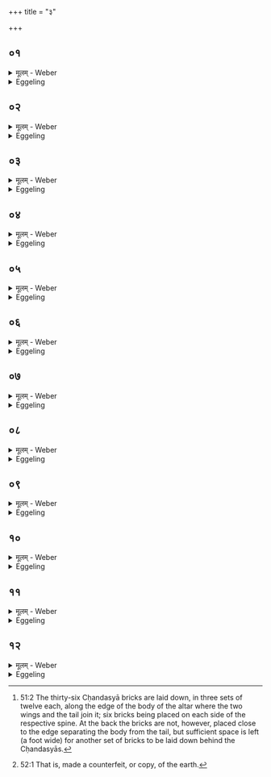 +++
title = "३"

+++






##  ०१
<details><summary>मूलम् - Weber</summary>

अ᳘थ छन्दॗस्या उ᳘पदधाति॥  
पश᳘वो वै छ᳘न्दांस्यन्त᳘रिक्षम् मध्यमा चि᳘तिरन्त᳘रिक्षे त᳘त्पशुं᳘ दधाति त᳘स्मादन्त᳘रिक्षायतनाः पश᳘वः॥
</details>

<details><summary>Eggeling</summary>

1. He then lays down the Cḥandasyā [^egg_120] (metres’ bricks). Now the metres are cattle, and the middle-most layer is the air: he thus places cattle in the air, whence cattle have their abode in the air.

[^egg_120]: 51:2 The thirty-six Cḥandasyā bricks are laid down, in three sets of twelve each, along the edge of the body of the altar where the two wings and the tail join it; six bricks being placed on each side of the respective spine. At the back the bricks are not, however, placed close to the edge separating the body from the tail, but sufficient space is left (a foot wide) for another set of bricks to be laid down behind the Cḥandasyās.
</details>


##  ०२
<details><summary>मूलम् - Weber</summary>

य᳘द्वेव᳘ छन्दॗस्या उपद᳘धाति॥  
पश᳘वो वै छ᳘न्दांस्य᳘न्न्म् पश᳘वो म᳘ध्यम् मध्यमा चि᳘तिर्मध्यतस्तद᳘न्नं दधाति॥
</details>

<details><summary>Eggeling</summary>

2. And, again, as to why he lays down Cḥandasyās,--the metres are cattle, and cattle are food, and the middlemost layer is the middle (of Agni, the altar): he thus places food in the middle (of Agni's body).
</details>


##  ०३
<details><summary>मूलम् - Weber</summary>

ता द्वा᳘दश-द्वादशो᳘पदधाति॥  
द्वा᳘दशाक्षरा वै ज᳘गती पश᳘वो ज᳘गत्यन्त᳘रिक्षम् मध्यमा चि᳘तिरन्त᳘रिक्षे त᳘त्पशू᳘न्दधाति त᳘स्मादन्त᳘रिक्षायतनाः पश᳘वः॥
</details>

<details><summary>Eggeling</summary>

3. He lays them down by twelves,--for the Jagatī consists of twelve syllables, and the Jagatī is cattle, and the middlemost layer is the air: he thus places cattle in the air, whence cattle have their abode in the air.
</details>


##  ०४
<details><summary>मूलम् - Weber</summary>

य᳘द्वेव द्वा᳘दश-द्वादश॥  
द्वा᳘दशाक्षरा वै ज᳘गती पश᳘वो वै ज᳘गत्य᳘न्नम् पश᳘वो म᳘ध्यम् मध्यमा चि᳘तिर्मध्यतस्तद᳘न्न दधाति ता अ᳘नन्तर्हिताः प्राणभृ᳘द्भ्य उ᳘पदधात्य᳘नन्तर्हितं त᳘त्प्राणेभ्यो᳘ ऽन्नं दधात्यु᳘त्तरा उ᳘त्तरं त᳘त्प्राणेभ्यो᳘ ऽन्नं दधाति॥
</details>

<details><summary>Eggeling</summary>

4. And, again, why (he lays them down) by twelves,--the Jagatī consists of twelve syllables, and the Jagatī is cattle, and cattle is food, and the middlemost layer is the middle: he thus places food in the middle. He places them so as not to be separated from the Prāṇabhr̥ts: he thus places the food so as not to be separated from the vital airs subsequently (to them he places them): he thus bestows food after (bestowing) the vital airs.
</details>


##  ०५
<details><summary>मूलम् - Weber</summary>

मा छ᳘न्द इ᳘ति॥  
अयं वै᳘ लोकोॗ मायᳫं हि᳘ लोको᳘ मित᳘ इव प्रमा छ᳘न्द इ᳘त्यन्तरिक्षलोको वै᳘ प्रॗमान्तरिक्षलोॗको ह्यस्मा᳘ल्लोकात्प्र᳘मित इव प्रतिमा छ᳘न्द इ᳘त्यसौ वै᳘ लोकः᳘ प्रतिॗमैष ह्य᳘न्तरिक्षलोके प्र᳘तिमित इवास्रीव᳘यश्छ᳘न्द इत्य᳘न्नमस्रीव᳘यस्तद्य᳘देषु᳘ लोकेष्व᳘न्नं त᳘दस्रीवयो᳘ ऽथो य᳘देभ्यो᳘ लोकेभ्यो᳘ ऽन्नᳫं स्र᳘वति त᳘दस्रीवयो ऽथा᳘तो नि᳘रुक्तान्येव छ᳘न्दांस्यु᳘पदधाति॥
</details>

<details><summary>Eggeling</summary>

5. [He lays down the right set, with, Vāj. S. XIV, 18], 'The metre Measure;'--the measure (mā), doubtless, is this (terrestrial) world, for this world is, as it were, measured (mita);--'the metre Fore-measure!'--the fore-measure (pramā), doubtless, is the air-world, for the air-world is, as it were, measured forward from this world;--'The metre Countermeasure,'--the counter-measure (pratimā), doubtless, is yonder (heavenly) world, for yonder world is, as it were, counter-measured [^egg_121] in the air;--'The metre Asrīvayas,'--'asrīvayas,' doubtless, is food: whatever food there is in these worlds that is 'asrīvayas.' Or, whatever food (anna) flows (sravati) from these

[^egg_121]: 52:1 That is, made a counterfeit, or copy, of the earth.

worlds that is 'asrīvayas.' Hereafter, now, he puts down only defined metres.
</details>


##  ०६
<details><summary>मूलम् - Weber</summary>

पङ्क्तिश्छ᳘न्दः॥  
उष्णिक्छ᳘न्दो बृहती छ᳘न्दो ऽनुष्टुप्छ᳘न्दो विराट् छ᳘न्दो गायत्री छ᳘न्दस्त्रिष्टुप्छ᳘न्दो ज᳘गती छ᳘न्द इ᳘त्येता᳘नि नि᳘रुक्तानि विरा᳘डष्टमानि छ᳘न्दांस्यु᳘पदधाति पृथिवी छ᳘न्दो ऽन्त᳘रिक्षं छ᳘न्द इ᳘ति या᳘न्येतद्देव᳘त्यानि छ᳘न्दांसि ता᳘न्येॗवैतदु᳘पदधात्यग्निर्देव᳘ता वा᳘तो देवते᳘त्येता वै᳘ देव᳘ताश्छ᳘न्दांसि ता᳘न्येॗवैतदु᳘पदधाति॥
</details>

<details><summary>Eggeling</summary>

6. 'The Paṅkti metre! the Ushṇih metre! the Br̥hatī metre! the Anushṭubh metre! the Virāj metre! the Gāyatrī metre! the Trishṭubh metre! the Jagatī metre!' these eight defined metres, including the Virāj, he puts down.--[The back set, with, Vāj. S. XIV, 19], 'The metre Earth! the metre Air! the metre Heaven! the metre Years! the metre Stars! the metre Speech! the metre Mind! the metre Husbandry! the metre Gold! the metre Cow! the metre Goat! the metre Horse!' he thus puts down those metres which are sacred to those particular deities.--[The left set, with, Vāj. S. XIV, 20], 'The deity Fire! the deity Wind! the deity Sun! the deity Moon! the deity Vasavaḥ! the deity Rudrāḥ! the deity Ādityāḥ! the deity Marutaḥ! the deity Viśve Devāḥ! the deity Br̥haspati! the deity Indra! the deity Varuṇa!'--these deities, doubtless, are metres: it is these he thus lays down.
</details>


##  ०७
<details><summary>मूलम् - Weber</summary>

स वै नि᳘रुक्तानि चा᳘निरुक्तानि चो᳘पदधाति॥  
स यत्स᳘र्वाणि नि᳘रुक्तान्युपा᳘धास्यद᳘न्तवद्धा᳘न्नमभविष्यद᳘क्षेष्यत हा᳘थ यत्स᳘र्वाण्य᳘निरुक्तानि परो᳘ ऽक्षᳫं हा᳘न्नमभविष्यन्न᳘ हैनद᳘द्रक्ष्यंश्चन नि᳘रुक्तानि चा᳘निरुक्तानि चो᳘पदधाति त᳘स्मान्नि᳘रुक्तम᳘न्नमद्य᳘मानं न᳘ क्षीयते॥
</details>

<details><summary>Eggeling</summary>

7. He lays down both defined and undefined (metres). Were he to lay down such as are all defined, then the food would have an end, it would fail; and (were he to lay down) such as are all undefined, then the food would be invisible, and one would not see it at all. He lays down both defined and undefined ones: hence the defined (certain) food which is eaten does not fail.
</details>


##  ०८
<details><summary>मूलम् - Weber</summary>

ता᳘नि वा᳘ एता᳘नि॥  
त्री᳘णि द्वादशान्यु᳘पदधाति तत्ष᳘ट्त्रिंशत्ष᳘ट्त्रिंशदक्षरा बृहॗत्येषा वै सा बृहती यां त᳘द्देवा᳘ अन्त᳘रिक्षम् बृहतीं᳘ तृती᳘यां चि᳘तिमपश्यंस्त᳘स्या एत᳘स्यै देवा᳘ उत्तमाः᳟॥
</details>

<details><summary>Eggeling</summary>

8. These then are those (sets of) twelve he lays down,--that makes thirty-six, and the Br̥hatī consists of thirty-six syllables: this is that same Br̥hatī, the air, which the gods then saw as a third

layer. In that (br̥hatī set of bricks) the gods come last (or, are highest).
</details>


##  ०९
<details><summary>मूलम् - Weber</summary>

य᳘द्वेॗवैता इ᳘ष्टका उपद᳘धाति॥  
प्रजा᳘पतेर्विस्रस्तात्स᳘र्वाणि भूता᳘नि स᳘र्वा दिशो᳘ ऽनु व्यु᳘दक्रामन्॥
</details>

<details><summary>Eggeling</summary>

9. And, again, as to why he lays down these bricks. When Prajāpati became relaxed, all living beings went from him in all directions.
</details>


##  १०
<details><summary>मूलम् - Weber</summary>

स यः स᳘ प्रजा᳘पतिर्व्य᳘स्रंसत॥  
अय᳘मेव सॗ यो ऽय᳘मग्नि᳘श्चीयते᳘ ऽथ या᳘न्यस्मात्ता᳘नि भूता᳘नि व्युद᳘क्रामन्नेतास्ता इ᳘ष्टकास्तद्य᳘देता᳘ उपद᳘धाति या᳘न्येॗवास्मात्ता᳘नि भूता᳘नि व्युद᳘क्रामंस्ता᳘न्यस्मिन्नेतत्प्र᳘तिदधाति॥
</details>

<details><summary>Eggeling</summary>

10. Now that same Prajāpati who became relaxed is this very Agni (fire-altar) that is now being built up; and those living beings which went from him are these bricks: hence when he lays down these (bricks), he thereby puts back into him (Prajāpati-Agni) those same living beings which went from him.
</details>


##  ११
<details><summary>मूलम् - Weber</summary>

तद्या द᳘श प्रथमा᳘ उपद᳘धाति॥  
स᳘ चन्द्र᳘मास्ता द᳘श भवन्ति द᳘शाक्षरा विराड᳘न्नं विराड᳘न्नमु चन्द्र᳘मा अ᳘थ या उ᳘त्तराः ष᳘ट्त्रिंशदर्धमासा᳘श्च ते मा᳘साश्च च᳘तुर्विंशतिरर्धमासा द्वा᳘दश मा᳘साश्चन्द्र᳘मा वै᳘ संवत्सरः स᳘र्वाणि भूता᳘नि॥
</details>

<details><summary>Eggeling</summary>

11. Now when he first lays down ten (Prāṇabhr̥ts), they are the moon. There are ten of these,--the Virāj; consists of ten syllables, and the Virāj is food, and the moon is food. And when subsequently he lays down thirty-six (Cḥandasyās), they are the half-months and months--twenty-four half-months and twelve months: the moon, doubtless, is the year, and all living beings.
</details>


##  १२
<details><summary>मूलम् - Weber</summary>

तं य᳘त्र देवाः᳘ सम᳘स्कुर्वन्॥  
त᳘दस्मिन्नेता᳘नि स᳘र्वाणि भूता᳘नि मध्यॗतो ऽदधुस्त᳘थैॗवास्मिन्नय᳘मेत᳘द्दधाति ता अ᳘नन्तर्हिता ऋतॗव्याभ्य उ᳘पदधात्यृतु᳘षु तत्स᳘र्वाणि भूता᳘नि प्र᳘तिष्ठापयति॥
</details>
<details><summary>Eggeling</summary>

12. And when the gods restored him (Prajāpati-Agni), they put all those living beings inside him, and in like manner does this one now put them therein. He lays them down so as not to be separated from the seasonal (bricks): he thus establishes all living beings in the seasons.
</details>

